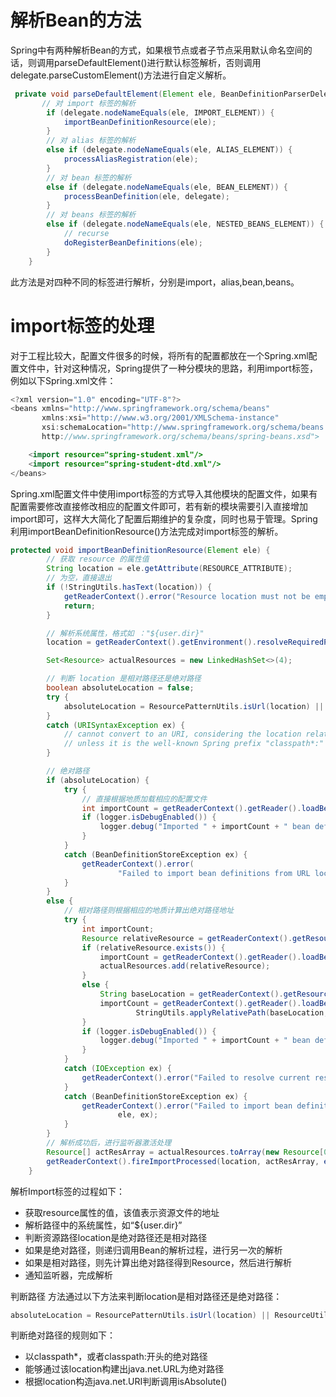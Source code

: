 # 解析Bean的方法
Spring中有两种解析Bean的方式，如果根节点或者子节点采用默认命名空间的话，则调用parseDefaultElement()进行默认标签解析，否则调用delegate.parseCustomElement()方法进行自定义解析。

```java
 private void parseDefaultElement(Element ele, BeanDefinitionParserDelegate delegate) {
       // 对 import 标签的解析
        if (delegate.nodeNameEquals(ele, IMPORT_ELEMENT)) {
            importBeanDefinitionResource(ele);
        }
        // 对 alias 标签的解析
        else if (delegate.nodeNameEquals(ele, ALIAS_ELEMENT)) {
            processAliasRegistration(ele);
        }
        // 对 bean 标签的解析
        else if (delegate.nodeNameEquals(ele, BEAN_ELEMENT)) {
            processBeanDefinition(ele, delegate);
        }
        // 对 beans 标签的解析
        else if (delegate.nodeNameEquals(ele, NESTED_BEANS_ELEMENT)) {
            // recurse
            doRegisterBeanDefinitions(ele);
        }
    }
```
此方法是对四种不同的标签进行解析，分别是import，alias,bean,beans。

# import标签的处理
对于工程比较大，配置文件很多的时候，将所有的配置都放在一个Spring.xml配置文件中，针对这种情况，Spring提供了一种分模块的思路，利用import标签，例如以下Spring.xml文件：
```java
<?xml version="1.0" encoding="UTF-8"?>
<beans xmlns="http://www.springframework.org/schema/beans"
       xmlns:xsi="http://www.w3.org/2001/XMLSchema-instance"
       xsi:schemaLocation="http://www.springframework.org/schema/beans
       http://www.springframework.org/schema/beans/spring-beans.xsd">

    <import resource="spring-student.xml"/>
    <import resource="spring-student-dtd.xml"/>
</beans>
```
Spring.xml配置文件中使用import标签的方式导入其他模块的配置文件，如果有配置需要修改直接修改相应的配置文件即可，若有新的模块需要引入直接增加import即可，这样大大简化了配置后期维护的复杂度，同时也易于管理。Spring利用importBeanDefinitionResource()方法完成对import标签的解析。

```java
protected void importBeanDefinitionResource(Element ele) {
        // 获取 resource 的属性值 
        String location = ele.getAttribute(RESOURCE_ATTRIBUTE);
        // 为空，直接退出
        if (!StringUtils.hasText(location)) {
            getReaderContext().error("Resource location must not be empty", ele);
            return;
        }

        // 解析系统属性，格式如 ："${user.dir}"
        location = getReaderContext().getEnvironment().resolveRequiredPlaceholders(location);

        Set<Resource> actualResources = new LinkedHashSet<>(4);

        // 判断 location 是相对路径还是绝对路径
        boolean absoluteLocation = false;
        try {
            absoluteLocation = ResourcePatternUtils.isUrl(location) || ResourceUtils.toURI(location).isAbsolute();
        }
        catch (URISyntaxException ex) {
            // cannot convert to an URI, considering the location relative
            // unless it is the well-known Spring prefix "classpath*:"
        }

        // 绝对路径
        if (absoluteLocation) {
            try {
                // 直接根据地质加载相应的配置文件
                int importCount = getReaderContext().getReader().loadBeanDefinitions(location, actualResources);
                if (logger.isDebugEnabled()) {
                    logger.debug("Imported " + importCount + " bean definitions from URL location [" + location + "]");
                }
            }
            catch (BeanDefinitionStoreException ex) {
                getReaderContext().error(
                        "Failed to import bean definitions from URL location [" + location + "]", ele, ex);
            }
        }
        else {
            // 相对路径则根据相应的地质计算出绝对路径地址
            try {
                int importCount;
                Resource relativeResource = getReaderContext().getResource().createRelative(location);
                if (relativeResource.exists()) {
                    importCount = getReaderContext().getReader().loadBeanDefinitions(relativeResource);
                    actualResources.add(relativeResource);
                }
                else {
                    String baseLocation = getReaderContext().getResource().getURL().toString();
                    importCount = getReaderContext().getReader().loadBeanDefinitions(
                            StringUtils.applyRelativePath(baseLocation, location), actualResources);
                }
                if (logger.isDebugEnabled()) {
                    logger.debug("Imported " + importCount + " bean definitions from relative location [" + location + "]");
                }
            }
            catch (IOException ex) {
                getReaderContext().error("Failed to resolve current resource location", ele, ex);
            }
            catch (BeanDefinitionStoreException ex) {
                getReaderContext().error("Failed to import bean definitions from relative location [" + location + "]",
                        ele, ex);
            }
        }
        // 解析成功后，进行监听器激活处理
        Resource[] actResArray = actualResources.toArray(new Resource[0]);
        getReaderContext().fireImportProcessed(location, actResArray, extractSource(ele));
    }
```
解析Import标签的过程如下：
- 获取resource属性的值，该值表示资源文件的地址
- 解析路径中的系统属性，如“${user.dir}”
- 判断资源路径location是绝对路径还是相对路径
- 如果是绝对路径，则递归调用Bean的解析过程，进行另一次的解析
- 如果是相对路径，则先计算出绝对路径得到Resource，然后进行解析
- 通知监听器，完成解析

判断路径 方法通过以下方法来判断location是相对路径还是绝对路径：
```java
absoluteLocation = ResourcePatternUtils.isUrl(location) || ResourceUtils.toURI(location).isAbsolute();
```
判断绝对路径的规则如下：
- 以classpath*，或者classpath:开头的绝对路径
- 能够通过该location构建出java.net.URL为绝对路径
- 根据location构造java.net.URI判断调用isAbsolute()
